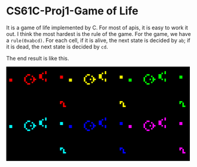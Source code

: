 # CS61C-Proj1-Game of Life

It is a game of life implemented by C. 
For most of apis, it is easy to work it out.
I think the most hardest is the rule of the game.
For the game, we have a `rule(0xabcd)`. 
For each cell, if it is alive, the next state is decided by `ab`;
if it is dead, the next state is decided by `cd`.

The end result is like this. 


<img src="./GliderGuns.gif"/>



